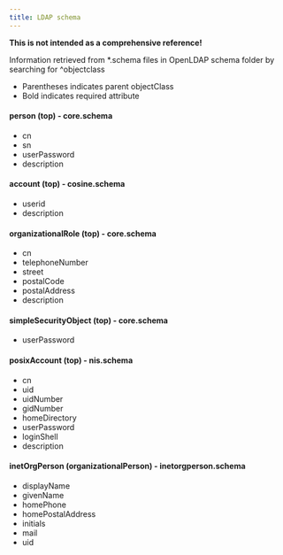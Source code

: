 ```yaml
---
title: LDAP schema
---
```


**This is not intended as a comprehensive reference!**

Information retrieved from *.schema files in OpenLDAP schema folder by searching for ^objectclass

- Parentheses indicates parent objectClass
- Bold indicates required attribute


#### person (top) - core.schema
- cn
- sn
- userPassword
- description


#### account (top) - cosine.schema
- userid
- description


#### organizationalRole (top) - core.schema
- cn
- telephoneNumber
- street
- postalCode
- postalAddress
- description


#### simpleSecurityObject (top) - core.schema
- userPassword


#### posixAccount (top) - nis.schema
- cn
- uid
- uidNumber
- gidNumber
- homeDirectory
- userPassword
- loginShell
- description


#### inetOrgPerson (organizationalPerson) - inetorgperson.schema
- displayName
- givenName
- homePhone
- homePostalAddress
- initials
- mail
- uid
